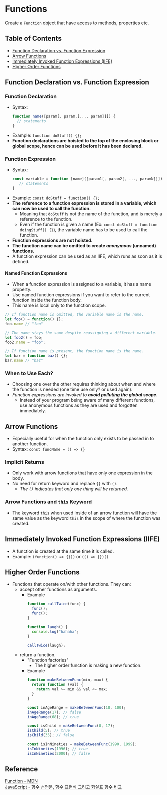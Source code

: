 # Functions
Create a `Function` object that have access to methods, properties etc.

## Table of Contents
- [Function Declaration vs. Function Expression](#function-declaration-vs-function-expression)
- [Arrow Functions](#arrow-functions)
- [Immediately Invoked Function Expressions (IIFE)](#immediately-invoked-function-expressions-iife)
- [Higher Order Functions](#higher-order-functions)

## Function Declaration vs. Function Expression
### Function Declaration
- Syntax:
  ```js
  function name([param[, param,[..., param]]]) {
    // statements
  }
  ```
- Example: `function doStuff() {};`
- **Function declarations are hoisted to the top of the enclosing block or global scope, hence can be used before it has been declared.**

### Function Expression
- Syntax:
  ```js
  const variable = function [name]([param1[, param2[, ..., paramN]]]) {
     // statements
  }
  ```
- Example: `const doStuff = function() {};`
- **The reference to a function expression is stored in a variable, which can now be used to call the function.**
  - Meaning that `doStuff` is not the name of the function, and is merely a reference to the function.
  - Even if the function is given a name (Ex: `const doStuff = function doingStuff() {}`), the variable name has to be used to call the function.
- **Function expressions are not hoisted.**
- **The function name can be omitted to create *anonymous* (unnamed) functions.**
- A function expression can be used as an IIFE, which runs as soon as it is defined.
#### Named Function Expressions
- When a function expression is assigned to a variable, it has a name property.
- Use named function expressions if you want to refer to the current function inside the function body.
- This name is local only to the function scope.
```js
// If function name is omitted, the variable name is the name.
let foo() = function() {};
foo.name // "foo"

// The name stays the same despite reassigning a different variable.
let foo2() = foo;
foo2.name = "foo";

// If function name is present, the function name is the name.
let bar = function baz() {};
bar.name // "baz"
```
### When to Use Each?
- Choosing one over the other requires thinking about when and where the function is needed (one time use only? or used again).
- *Function expressions are invoked to **avoid polluting the global scope.***
  - Instead of your program being aware of many different functions, use anonymous functions as they are used and forgotten immediately.

## Arrow Functions
- Especially useful for when the function only exists to be passed in to another function.
- Syntax: `const funcName = () => {}`
### Implicit Returns
- Only work with arrow functions that have only one expression in the body.
- No need for return keyword and replace `{}` with `()`.
  - *The `()` indicates that only one thing will be returned.*
### Arrow Functions and `this` Keyword
- The keyword `this` when used inside of an arrow function will have the same value as the keyword `this` in the scope of where the function was created.

## Immediately Invoked Function Expressions (IIFE)
- A function is created at the same time it is called.
- Example: `(function() => {}))` or `(() => {})()`

## Higher Order Functions
- Functions that operate on/with other functions. They can:
  - accept other functions as arguments.
    - Example
      ```js
      function callTwice(func) {
        func();
        func();
      }
      
      function laugh() {
        console.log("hahaha";
      }
      
      callTwice(laugh);
      ```
  - return a function.
    - "Function factories"
      - The higher order function is making a new function.
    - Example
      ```js
      function makeBetweenFunc(min, max) {
        return function (val) {
          return val >= min && val <= max;
        }
      }
      
      const inAgeRange = makeBetweenFunc(18, 100);
      inAgeRange(17); // false
      inAgeRange(68); // true
      
      const isChild = makeBetweenFunc(0, 17);
      isChild(5); // true
      isChild(35); // false
      
      const isInNineties = makeBetweenFunc(1990, 1999);
      isInNineties(1996); // true
      isInNineties(2000); // false
      ```

## Reference
[Function - MDN](https://developer.mozilla.org/en-US/docs/Web/JavaScript/Reference/Functions)  
[JavaScript - 함수 선언문, 함수 표현식 그리고 화살표 함수 비교](https://velog.io/@bigbrothershin/%EC%98%A4%EB%8A%98-%EA%B3%B5%EB%B6%80%ED%95%A0-%EA%B2%832020.1.30)  
